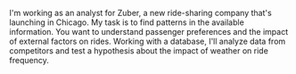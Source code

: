 I'm working as an analyst for Zuber, a new ride-sharing company that's launching in Chicago. My task is to find patterns in the available information. You want to understand passenger preferences and the impact of external factors on rides. Working with a database, I'll analyze data from competitors and test a hypothesis about the impact of weather on ride frequency.
